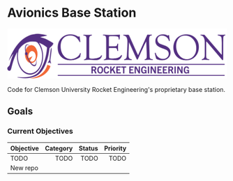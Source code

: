 # Avionics Base Station

![New Logo](media/newlogo.png)

Code for Clemson University Rocket Engineering's 
proprietary base station. 

## Goals

### Current Objectives

| Objective | Category | Status | Priority |
| ---       | --:      | --:    | --:      |
| TODO      | TODO     | TODO   | TODO     |
| New repo  |          |        |          |
